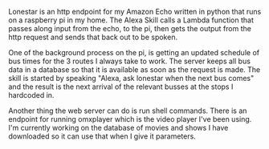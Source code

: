 Lonestar is an http endpoint for my Amazon Echo written in python that runs on a raspberry pi in my home.
The Alexa Skill calls a Lambda function that passes along input from the echo, to the pi, then gets the output from the http request and sends that back out to be spoken.

One of the background process on the pi, is getting an updated schedule of bus times for the 3 routes I always take to work.
The server keeps all bus data in a database so that it is available as soon as the request is made.
The skill is started by speaking "Alexa, ask lonestar when the next bus comes" and the result is the next arrival of the relevant busses at the stops I hardcoded in.

Another thing the web server can do is run shell commands.
There is an endpoint for running omxplayer which is the video player I've been using.
I'm currently working on the database of movies and shows I have downloaded so it can use that when I give it parameters.
